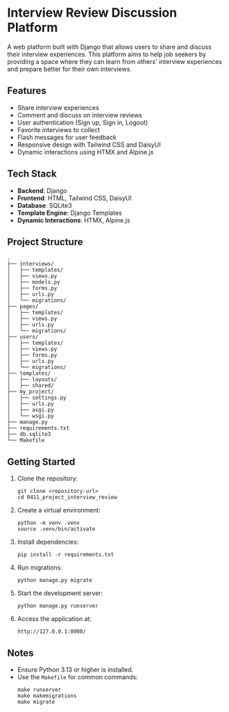 # Interview Review Discussion Platform

A web platform built with Django that allows users to share and discuss their interview experiences. This platform aims to help job seekers by providing a space where they can learn from others' interview experiences and prepare better for their own interviews.

## Features

- Share interview experiences
- Comment and discuss on interview reviews
- User authentication (Sign up, Sign in, Logout)
- Favorite interviews to collect
- Flash messages for user feedback
- Responsive design with Tailwind CSS and DaisyUI
- Dynamic interactions using HTMX and Alpine.js

## Tech Stack

- **Backend**: Django
- **Frontend**: HTML, Tailwind CSS, DaisyUI
- **Database**: SQLite3
- **Template Engine**: Django Templates
- **Dynamic Interactions**: HTMX, Alpine.js

## Project Structure

```
.
├── interviews/            
│   ├── templates/         
│   ├── views.py           
│   ├── models.py          
│   ├── forms.py           
│   ├── urls.py            
│   └── migrations/        
├── pages/                 
│   ├── templates/         
│   ├── views.py           
│   ├── urls.py            
│   └── migrations/        
├── users/                 
│   ├── templates/         
│   ├── views.py           
│   ├── forms.py           
│   ├── urls.py            
│   └── migrations/        
├── templates/             
│   ├── layouts/           
│   ├── shared/            
├── my_project/            
│   ├── settings.py        
│   ├── urls.py            
│   ├── asgi.py            
│   └── wsgi.py            
├── manage.py              
├── requirements.txt       
├── db.sqlite3             
└── Makefile               
```

## Getting Started

1. Clone the repository:
   ```
   git clone <repository-url>
   cd 0411_project_interview_review
   ```
2. Create a virtual environment:
   ```
   python -m venv .venv
   source .venv/bin/activate
   ```
3. Install dependencies:
   ```
   pip install -r requirements.txt
   ```
4. Run migrations:
   ```
   python manage.py migrate
   ```
5. Start the development server:
   ```
   python manage.py runserver
   ```
6. Access the application at:
   ```
   http://127.0.0.1:8000/
   ```

## Notes

- Ensure Python 3.13 or higher is installed.
- Use the `Makefile` for common commands:
  ```
  make runserver
  make makemigrations
  make migrate
  ```
